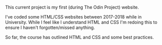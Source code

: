 This current project is my first (during The Odin Project) website. 

I've coded some HTML/CSS websites between 2017-2018 while in University. While I feel like I understand HTML and CSS I'm redoing this to ensure I haven't forgotten/missed anything. 

So far, the course has outlined HTML and CSS and some best practices. 